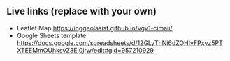## Live links (replace with your own)
- Leaflet Map https://inggeolasist.github.io/vgv1-cimaii/
- Google Sheets template https://docs.google.com/spreadsheets/d/12GLyThNi6dZOHIvFPxyz5PTXTEEMmOUhksvZ3Ej0jrw/edit#gid=957210929
